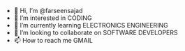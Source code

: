 - 👋 Hi, I’m @farseensajad
- 👀 I’m interested in CODING
- 🌱 I’m currently learning ELECTRONICS ENGINEERING
- 💞️ I’m looking to collaborate on SOFTWARE DEVELOPERS
- 📫 How to reach me GMAIL

<!---
farseensajad/farseensajad is a ✨ special ✨ repository because its `README.md` (this file) appears on your GitHub profile.
You can click the Preview link to take a look at your changes.
--->

